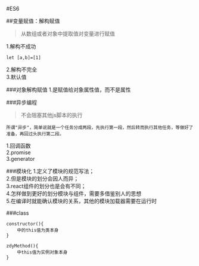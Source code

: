 #ES6

##变量赋值：解构赋值
>从数组或者对象中提取值对变量进行赋值

1.解构不成功   
```
let [a,b]=[1]
```
2.解构不完全  
3.默认值  



###对象解构赋值
1.是赋值给对象属性值，而不是属性

###异步编程
>不会阻塞其他js脚本的执行

```
所谓"异步"，简单说就是一个任务分成两段，先执行第一段，然后转而执行其他任务，等做好了准备，再回过头执行第二段。
```

1.回调函数  
2.promise  
3.generator  

###模块化
1.定义了模块的规范写法；  
2.但是模块的划分会因人而异；  
3.react组件的划分也是会有不同；  
4.怎样做到更好的划分模块与组件，需要多借鉴别人的思想  
5.在编译时就能确认模块的关系，其他的模块加载器需要在运行时  


###class
```
constructor(){
    中的this值为类本身
}

zdyMethod(){
    中this值为实例对象本身
}
```